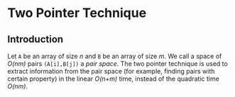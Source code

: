 # Two Pointer Technique

## Introduction
Let `A` be an array of size *n* and `B` be an array of size *m*. We call a space of *O(nm)* pairs `(A[i],B[j])` a *pair space*. The two pointer technique is used to extract information from the pair space (for example, finding pairs with certain property)  in the linear *O(n+m)* time, instead of the quadratic time *O(nm)*.
